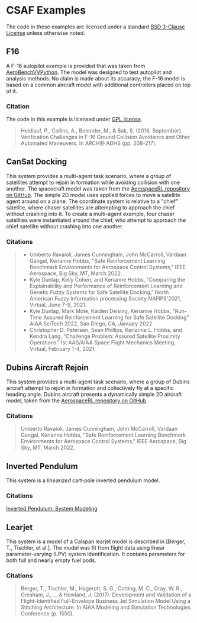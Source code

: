 # CSAF Examples

The code in these examples are licensed under a standard [BSD 3-Clause License](../LICENSE.txt) unless otherwise noted.


## F16

A F-16 autopilot example is provided that was taken from 
[AeroBenchVVPython](https://github.com/stanleybak/AeroBenchVVPython). The model was designed to test autopilot and 
analysis methods. No claim is made about its accuracy; the F-16 model is based on a common aircraft model with
additional controllers placed on top of it.


### Citation
The code in this example is licensed under [GPL license](LICENSE.txt).

> Heidlauf, P., Collins, A., Bolender, M., & Bak, S. (2018, September). Verification Challenges in F-16 Ground Collision 
> Avoidance and Other Automated Maneuvers. In ARCH@ ADHS (pp. 208-217).

## CanSat Docking

This system provides a multi-agent task scenario, where a group of satellites attempt to rejoin in formation while 
avoiding collision with one another.  The spacecraft model was taken from the [AerospaceRL repository on GitHub](https://github.com/act3-ace/aerospaceRL). The simple 2D model uses applied forces to move a satellite
agent around on a plane. The coordinate system is relative to a "chief" satellite, where chaser satellites are attempting to
approach the chief without crashing into it. To create a multi-agent example, four chaser satellites were instantiated 
around the chief, who attempt to approach the chief satellite without crashing into one another.

### Citations

> * Umberto Ravaioli, James Cunningham, John McCarroll, Vardaan Gangal, Kerianne Hobbs, "Safe Reinforcement Learning Benchmark Environments for Aerospace Control Systems," IEEE Aerospace, Big Sky, MT, March 2022.
> * Kyle Dunlap, Kelly Cohen, and Kerianne Hobbs, “Comparing the Explainability and Performance of Reinforcement Learning and Genetic Fuzzy Systems for Safe Satellite Docking,” North American Fuzzy Information processing Society NAFIPS’2021, Virtual, June 7-9, 2021.
> * Kyle Dunlap, Mark Mote, Kaiden Delsing, Kerianne Hobbs, "Run-Time Assured Reinforcement Learning for Safe Satellite Docking" AIAA SciTech 2022, San Diego, CA, January 2022.
> * Christopher D. Petersen, Sean Phillips, Kerianne L. Hobbs, and Kendra Lang, “Challenge Problem: Assured Satellite Proximity Operations” 1st AAS/AIAA Space Flight Mechanics Meeting, Virtual, February 1-4, 2021.

## Dubins Aircraft Rejoin

This system provides a multi-agent task scenario,  where a group of Dubins aircraft attempt to rejoin in formation 
and collectively fly at a specific heading angle. Dubins aircraft presents a dynamically simple 2D aircraft model, 
taken from the [AerospaceRL repository on GitHub](https://github.com/act3-ace/aerospaceRL).
 
### Citations

> Umberto Ravaioli, James Cunningham, John McCarroll, Vardaan Gangal, Kerianne Hobbs, "Safe Reinforcement Learning Benchmark Environments for Aerospace Control Systems," IEEE Aerospace, Big Sky, MT, March 2022.

## Inverted Pendulum

This system is a *linearized* cart-pole inverted pendulum model.

### Citations

[Inverted Pendulum: System Modeling](https://ctms.engin.umich.edu/CTMS/index.php?example=InvertedPendulum&section=SystemModeling)

## Learjet

This system is a model of a Calspan learjet model is described in [Berger, T., Tischler, et al.]. The model was fit from
flight data using linear parameter-varying (LPV) system identification. It contains parameters for both full and nearly 
empty fuel pods.

### Citations

> Berger, T., Tischler, M., Hagerott, S. G., Cotting, M. C., Gray, W. R., Gresham, J., ... & Howland, J. (2017). Development and Validation of a Flight-Identified Full-Envelope Business Jet Simulation Model Using a Stitching Architecture. In AIAA Modeling and Simulation Technologies Conference (p. 1550).